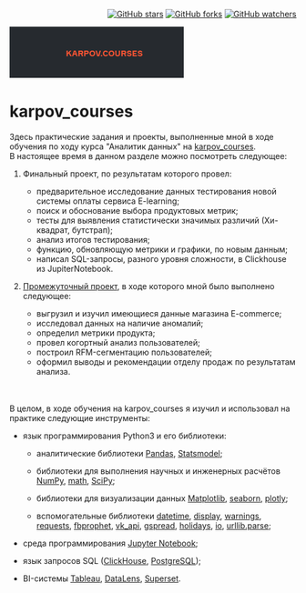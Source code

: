 <p align="right">
  <a href="https://GitHub.com/Vedomant/CodeKitchen/stargazers/"><img src="https://img.shields.io/github/stars/Vedomant/CodeKitchen.svg?style=social&label=Star&maxAge=2592000" alt="GitHub stars"></a>
  <a href="https://GitHub.com/Vedomant/CodeKitchen/network/"><img src="https://img.shields.io/github/forks/Vedomant/CodeKitchen.svg?style=social&label=Fork&maxAge=2592000" alt="GitHub forks"></a>
  <a href="https://GitHub.com/Vedomant/CodeKitchen/watchers/"><img src="https://img.shields.io/github/watchers/Vedomant/CodeKitchen.svg?style=social&label=Watch&maxAge=2592000" alt="GitHub watchers"></a>
</p>

![](https://github.com/Vedomant/karpov_courses/blob/193869258043154e2b329bafddaa3521206286cb/support_files/2023-03-21_13-04-06.png)
# karpov_courses
Здесь практические задания и проекты, выполненные мной в ходе обучения по ходу курса "Аналитик данных" на [karpov_courses](https://karpov.courses/).
<br>
В настоящее время в данном разделе можно посмотреть следующее:

1. Финальный проект, по результатам которого провел:
    + предварительное исследование данных тестирования новой системы оплаты сервиса E-learning;
    + поиск и обоснование выбора продуктовых метрик;
    + тесты для выявления статистически значимых различий (Хи-квадрат, бутстрап);
    + анализ итогов тестирования;
    + функцию, обновляющую метрики и графики, по новым данным;
    + написал SQL-запросы, разного уровня сложности, в Clickhouse из JupiterNotebook.

2. [Промежуточный проект](https://github.com/Vedomant/karpov_courses/blob/730b0b7f48784dc877d311401b63f14ce88f55f0/data/Project%20E-commerce.ipynb), в ходе которого мной было выполнено следующее:
    + выгрузил и изучил имеющиеся данные магазина E-commerce;
    + исследовал данных на наличие аномалий;
    + определил метрики продукта;
    + провел когортный анализ пользователей;
    + построил RFM-сегментацию пользователей;
    + оформил выводы и рекомендации отделу продаж по результатам анализа.
<br>
<br>
В целом, в ходе обучения на karpov_courses я изучил и использовал на практике следующие инструменты:

* язык программирования Python3 и его библиотеки:

    + аналитические библиотеки [Pandas](https://pandas.pydata.org/), [Statsmodel](https://www.statsmodels.org/stable/index.html);

    + библиотеки для выполнения научных и инженерных расчётов [NumPy](https://numpy.org/), [math](https://docs.python.org/3/library/math.html), [SciPy](https://scipy.org/);

    + библиотеки для визуализации данных [Matplotlib](https://matplotlib.org/), [seaborn](https://seaborn.pydata.org/), [plotly](https://plotly.com/python/);

    + вспомогательные библиотеки [datetime](https://docs.python.org/3/library/datetime.html), [display](https://ipython.org/ipython-doc/3/api/generated/IPython.display.html), [warnings](https://docs.python.org/3/library/warnings.html), [requests](https://pythonru.com/biblioteki/kratkoe-rukovodstvo-po-biblioteke-python-requests), [fbprophet](https://facebook.github.io/prophet/docs/quick_start.html), [vk_api](https://vk-api.readthedocs.io/en/latest/), [gspread](https://docs.gspread.org/en/latest/), [holidays](https://pypi.org/project/holidays/), [io](https://docs.python.org/3/library/io.html), [urllib.parse](https://docs.python.org/3/library/urllib.parse.html);

* среда программирования [Jupyter Notebook](https://jupyter.org/);

* язык запросов SQL ([ClickHouse](https://clickhouse.com/docs/ru/), [PostgreSQL](https://www.postgresql.org/));

* BI-системы [Tableau](https://www.tableau.com/), [DataLens](https://datalens.yandex/7o7is1q6ikh23?tab=X1), [Superset](https://superset.apache.org/).
